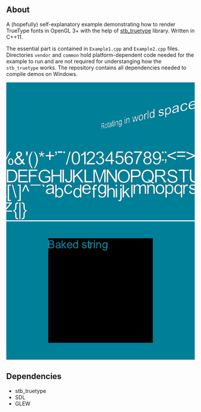 ## About
A (hopefully) self-explanatory example demonstrating how to render TrueType fonts in OpenGL 3+ with the help of
[stb_truetype](https://github.com/nothings/stb) library. Written in C++11.

The essential part is contained in `Example1.cpp` and `Example2.cpp` files. Directories `vendor` and `common` hold
platform-dependent code needed for the example to run and are not required for understanging how the `stb_truetype` works.
The repository contains all dependencies needed to compile demos on Windows.

![1](/Example1.png?raw=true)
![1](/Example2.png?raw=true)

## Dependencies
* stb_truetype
* SDL
* GLEW
